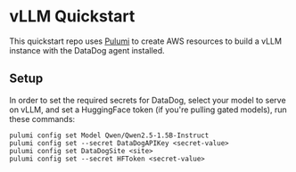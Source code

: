 # vLLM Quickstart
This quickstart repo uses [Pulumi](https://www.pulumi.com/) to create AWS resources to build a vLLM instance with
the DataDog agent installed. 

## Setup
In order to set the required secrets for DataDog, select your model to serve on vLLM, and set a 
HuggingFace token (if you're pulling gated models), run these commands: 
```
pulumi config set Model Qwen/Qwen2.5-1.5B-Instruct
pulumi config set --secret DataDogAPIKey <secret-value>
pulumi config set DataDogSite <site>
pulumi config set --secret HFToken <secret-value>
```
